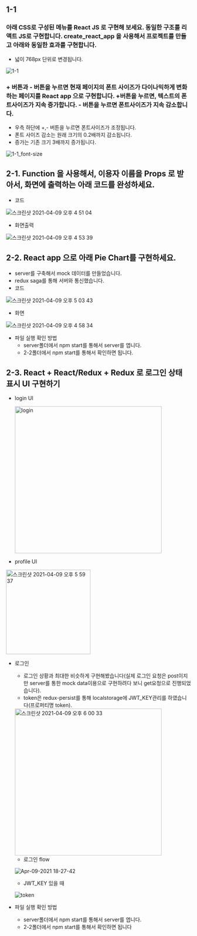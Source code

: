 ## 1-1  
### 아래 CSS로 구성된 메뉴를 React JS 로 구현해 보세요. 동일한 구조를 리액트 JS로 구현합니다. create_react_app 을 사용해서 프로젝트를 만들고 아래와 동일한 효과를 구현합니다.

 - 넓이 768px 단위로 변경됩니다.

![1-1](https://user-images.githubusercontent.com/68732435/114145980-fcf13900-9951-11eb-99ae-308fa32a2306.gif)


### + 버튼과 - 버튼을 누르면 현재 페이지의 폰트 사이즈가 다이나믹하게 변화하는 페이지를 React app 으로 구현합니다. +버튼을 누르면, 텍스트의 폰트사이즈가 지속 증가합니다. - 버튼을 누르면 폰트사이즈가 지속 감소합니다. 
 
 - 우측 하단에 +,- 버튼을 누르면 폰트사이즈가 조정됩니다. 
 - 폰트 사이즈 감소는 원래 크기의 0.2배까지 감소됩니다.
 - 증가는 기존 크기 3배까지 증가됩니다.
 

![1-1_font-size](https://user-images.githubusercontent.com/68732435/114145398-4f7e2580-9951-11eb-96cc-a9e9dd0ee55a.gif)

## 2-1. Function 을 사용해서, 이용자 이름을 Props 로 받아서, 화면에 출력하는 아래 코드를 완성하세요.

- 코드

![스크린샷 2021-04-09 오후 4 51 04](https://user-images.githubusercontent.com/68732435/114147586-cc120380-9953-11eb-95d2-946bf396771c.png)

- 화면출력

![스크린샷 2021-04-09 오후 4 53 39](https://user-images.githubusercontent.com/68732435/114148011-4a6ea580-9954-11eb-8db6-4e06a49fd762.png)

## 2-2. React app 으로 아래 Pie Chart를 구현하세요.

 - server를 구축해서 mock 데이터를 만들었습니다.
 - redux saga를 통해 서버와 통신했습니다.
 - 코드

![스크린샷 2021-04-09 오후 5 03 43](https://user-images.githubusercontent.com/68732435/114149161-91a96600-9955-11eb-9e19-608f9e1b3c65.png)

- 화면 

![스크린샷 2021-04-09 오후 4 58 34](https://user-images.githubusercontent.com/68732435/114149392-d1704d80-9955-11eb-8adf-a522554c25ad.png)

- 파일 실행 확인 방법
   - server폴더에서 npm start를 통해서 server를 엽니다.
   - 2-2폴더에서 npm start를 통해서 확인하면 됩니다.


## 2-3. React + React/Redux + Redux 로 로그인 상태 표시 UI 구현하기

 - login UI

     <img width="400" alt="login" src="https://user-images.githubusercontent.com/68732435/114158927-3630a580-9960-11eb-8f56-e8246fed059b.png">

 - profile UI

<img width="230" alt="스크린샷 2021-04-09 오후 5 59 37" src="https://user-images.githubusercontent.com/68732435/114159309-9de6f080-9960-11eb-8227-8758092c4beb.png">

 - 로그인 
   - 로그인 상황과 최대한 비슷하게 구현해봤습니다(실제 로그인 요청은 post이지만 server를 통한 mock data이용으로 구현하려다 보니 get요청으로 진행되었습니다).
   - token은 redux-persist를 통해 localstorage에 JWT_KEY관리를 하였습니다(프로퍼티명 token).
    
    <img width="400" alt="스크린샷 2021-04-09 오후 6 00 33" src="https://user-images.githubusercontent.com/68732435/114160206-a2f86f80-9961-11eb-91de-e62460e663f3.png">
     
   - 로그인 flow
   
   ![Apr-09-2021 18-27-42](https://user-images.githubusercontent.com/68732435/114160780-4184d080-9962-11eb-9f99-2363413fd918.gif)
   
   - JWT_KEY 있을 때 
   
   ![token](https://user-images.githubusercontent.com/68732435/114161222-c839ad80-9962-11eb-8896-6c6ea4e0e5ab.gif)

 - 파일 실행 확인 방법
   - server폴더에서 npm start를 통해서 server를 엽니다.
   - 2-2폴더에서 npm start를 통해서 확인하면 됩니다
     
     
     
     
